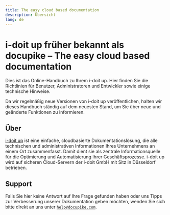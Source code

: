 ```yaml
---
title: The easy cloud based documentation
description: Übersicht
lang: de
---
```


# i-doit up früher bekannt als docupike – The easy cloud based documentation

Dies ist das Online-Handbuch zu Ihrem i-doit up.
Hier finden Sie die Richtlinien für Benutzer, Administratoren und Entwickler sowie einige technische Hinweise.

Da wir regelmäßig neue Versionen von i-doit up veröffentlichen, halten wir dieses Handbuch ständig auf dem neuesten Stand, um Sie über neue und geänderte Funktionen zu informieren.

## Über

[i-doit up](https://docupike.com/) ist eine einfache, cloudbasierte Dokumentationslösung, die alle technischen und administrativen Informationen Ihres Unternehmens an einem Ort zusammenfasst.
Damit dient sie als zentrale Informationsquelle für die Optimierung und Automatisierung Ihrer Geschäftsprozesse.
i-doit up wird auf sicheren Cloud-Servern der i-doit GmbH mit Sitz in Düsseldorf betrieben.

## Support

Falls Sie hier keine Antwort auf Ihre Frage gefunden haben oder uns Tipps zur Verbesserung unserer Dokumentation geben möchten, wenden Sie sich bitte direkt an uns unter [`help@docupike.com`](mailto:help@docupike.com).
